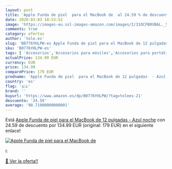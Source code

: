 ```yaml
---
layout: post
title: 'Apple Funda de piel  para el MacBook de  al 24.59 % de descuento'
date: 2020-03-03 10:53:52
image: 'https://images-eu.ssl-images-amazon.com/images/I/31OCFB0VBAL._SL400_.jpg'
comments: true
category: ofertas
author: 'tole.es'
slug: 'B0776YHLPW-es Apple Funda de piel para el MacBook de 12 pulgadas - Azul...'
sku: 'B0776YHLPW-es'
tags: [ 'Accesorios','Accesorios para móviles','Accesorios para portátiles y netbooks','Cargadores y adaptadores para portátiles y netbooks','Cargadores y bases de carga para portátiles y netbooks','Comunicación móvil y accesorios','Electrónica','Fundas y carcasas para teléfonos móviles','Informática','Móviles','Móviles y smartphones libres','apple', ]
actualPrice: 134.99 EUR
currency: EUR
price: 134.99
comparePrice: 179 EUR
prodname: 'Apple Funda de piel  para el MacBook de 12 pulgadas  - Azul noche'
country: 'es'
flag: '🇪🇸'
brand: ''
buyurl: 'https://www.amazon.es/dp/B0776YHLPW/?tag=tolees-21'
descuento: '24.59'
average: '98.71000000000001'
---
```


Está [Apple Funda de piel  para el MacBook de 12 pulgadas  - Azul noche](https://www.amazon.es/dp/B0776YHLPW/?tag=tolees-21) con 24.59 de descuento por 134.99 EUR (original: 179 EUR) en el siguiente enlace!

[![Apple Funda de piel  para el MacBook de ](https://images-eu.ssl-images-amazon.com/images/I/31OCFB0VBAL._SL400_.jpg)](https://www.amazon.es/dp/B0776YHLPW/?tag=tolees-21)

ℹ️:


[🛒 Ver la oferta!!](https://www.amazon.es/dp/B0776YHLPW/?tag=tolees-21)
